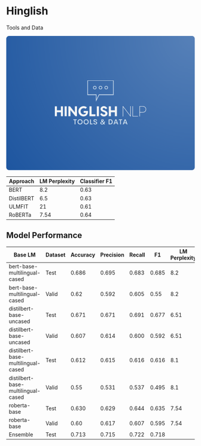# Hinglish
Tools and Data

![Logo](./Hinglish-Logo.png)


Approach | LM Perplexity | Classifier F1 |
---| --- | ---|
BERT|8.2 | 0.63|
DistilBERT|6.5 | 0.63|
ULMFIT | 21 | 0.61|
RoBERTa| 7.54 | 0.64|

## Model Performance

Base LM | Dataset|  Accuracy |  Precision |  Recall |  F1| LM Perplexity|
--|--|--|--|--|--|--|
bert-base-multilingual-cased | Test |  0.686| 0.695| 0.683|  0.685| 8.2|
bert-base-multilingual-cased | Valid |  0.62| 0.592 |  0.605|  0.55| 8.2|
distilbert-base-uncased | Test| 0.671| 0.671| 0.691| 0.677| 6.51|
distilbert-base-uncased | Valid| 0.607| 0.614| 0.600| 0.592| 6.51|
distilbert-base-multilingual-cased | Test| 0.612| 0.615| 0.616| 0.616| 8.1|
distilbert-base-multilingual-cased | Valid| 0.55| 0.531| 0.537| 0.495| 8.1|
roberta-base | Test| 0.630| 0.629| 0.644| 0.635| 7.54|
roberta-base | Valid| 0.60| 0.617| 0.607| 0.595| 7.54|
Ensemble |  Test| 0.713| 0.715| 0.722| 0.718| |
